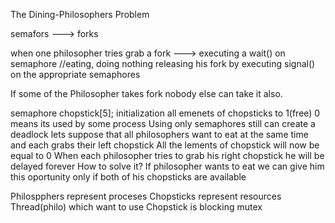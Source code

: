 The Dining-Philosophers Problem

semafors ---> forks


when one philosopher tries grab a fork ---> executing a wait() on semaphore
//eating, doing nothing
releasing his fork by executing signal() on the appropriate semaphores

If some of the Philosopher takes fork nobody else can take it also.

semaphore chopstick[5];
initialization all emenets of chopsticks to 1(free) 0 means its used by 
some process
Using only semaphores still can create a deadlock lets suppose that all 
philosophers want to eat at the same time and each grabs their left chopstick
All the lements of chopstick will now be equal to 0
When each philosopher tries to grab his right chopstick he will be delayed forever
How to solve it? If philosopher wants to eat we can give him this oportunity
only if both of his chopsticks are available

Philospphers represent proceses
Chopsticks represent resources
Thread(philo) which want to use Chopstick is blocking mutex